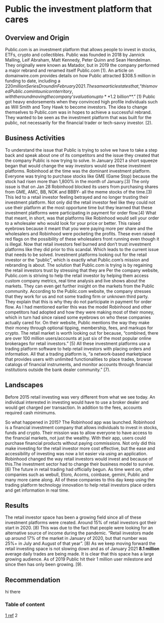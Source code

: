 # Public the investment platform that cares

## Overview and Origin

Public.com is an investment platform that allows people to invest in stocks, ETFs, crypto and collectibles. Public was founded in 2018 by Jannick Malling, Leif Abraham, Matt Kennedy, Peter Quinn and Sean Hendelman. They originally were known as Matador, but in 2019 the company performed a major rebrand and renamed itself Public.com [1). An article on domainwire.com provides details on how Public attracted $308.5 million in funding to date, including a $220 million Series D round in February 2021. The same article states that, “this moved Public.com into unicorn territory, with the round moving the company’s valuation up to **$1.2 billion**.” [1) Public got heavy endorsements when they convinced high profile individuals such as Will Smith and Tony Hawk to become investors. The idea to change themselves to Public.com was in hopes to achieve a successful rebrand. They wanted to be seen as the investment platform that was built for the public, not necessarily for the financial trader or tech-savvy investor. [2). 

## Business Activities

To understand the issue that Public is trying to solve we have to take a step back and speak about one of its competitors and the issue they created that the company Public is now trying to solve.
In January 2021 a short squeeze began that would change the way investors would see these investment platforms. Robinhood at the time was the dominant investment platform. Everyone was trying to purchase stocks like GME (Game Stop) because the stock had risen more than 1,800% in the month of January.[3) The only issue is that on Jan 28 Robinhood blocked its users from purchasing shares from GME, AMC, BB, NOK and BBBY- all the meme stocks of the time.[3) This led to a retail investor feeling betrayed and no longer trusting their investment platform. Not only did the retail investor feel like they could not use their platform at the most opportune time but they learned that these investment platforms were participating in payment for order flow.[4) What that meant, in short, was that platforms like Robinhood would sell your order to a wholesaler who would look for your price or better. This raised eyebrows because it meant that you were paying more per share and the wholesalers and Robinhood were pocketing the profits. These even raised red flags on the possibility of these wholesalers front running even though it is illegal.
Now that retail investors feel burned and don’t trust investment platforms like they did prior to this scandal. Which leads to the current issue that needs to be solved. Investment platforms looking out for the retail investor or the “public”, which is exactly what Public.com’s mission and rebranding is about.
The solution that Public.com is trying is by regaining the retail investors trust by stressing that they are 
Per the company website, Public.com is striving to help the retail investor by helping them access custom company metrics, real time analysis and live shows about the markets. They can even get further insight on the markets from the Public community. According to the Public.com website, the company stresses that they work for us and not some trading firm or unknown third party. They explain that this is why they do not participate in payment for order flow. 
As I had mentioned earlier this was the model Robinhood and other competitors had adopted and how they were making most of their money, which in turn had since raised some eyebrows on who these companies actually cared for. On their website, Public mentions the way they make their money through optional tipping, membership, fees, and markups for crypto. The retail market is worth looking out for because, “combined, there are over 100 million users/accounts at just six of the most popular online brokerages for retail investors.” [5) All these investment platforms use a trading platform software to help retail investors with placing orders and information. All that a trading platform is, “a network-based marketplace that provides users with unlimited functionalities to place trades, browse catalogs of financial instruments, and monitor accounts through financial institutions outside the bank dealer community.” [7).

## Landscapes

Before 2015 retail investing was very different from what we see today. An individual interested in investing would have to use a broker dealer and would get charged per transaction. In addition to the fees, accounts required cash minimums. 

So what happened in 2015? The Robinhood app was launched. Robinhood is a financial investment company that allows individuals to invest in stocks, funds and crypto. Their mission was to allow everyone to have access to the financial markets, not just the wealthy. With their app, users could purchase financial products without paying commissions. Not only did this make investing for the retail investor more cost effective, but the ease and accessibility of investing was now a lot easier via using an application. Robinhood changed the way retail investors would invest and because of this.The investment sector had to change their business model to survive. [6) The future in retail trading had officially begun. As time went on, other companies such as webull, Etoro, Acorns, coinbase, gemini, Public and many more came along. All of these companies to this day keep using the trading platform technology innovation to help retail investors place orders and get information in real time.

## Results

The retail investor space has been a growing field since all of these investment platforms were created. Around 15% of retail investors got their start in 2020. [8) This was due to the fact that people were looking for an alternative source of income during the pandemic. “Retail investors made up around 17% of the market in January of 2020, but that number was 25%+ in July and August of that year”. [8) As we keep moving forward the retail investing space is not slowing down and as of January 2021 **8.1 million** average daily trades are being made. It is clear that this space has a large growing audience. As of 2019 Public hit their 1 million user milestone and since then has only been growing. [9). 

## Recommendation

hi there


### Table of content
[1 ref](https://domainnamewire.com/2021/09/16/public-com/#:~:text=Founded%20in%202018%2C%20Public.com%20started%20life%20as%20Matador%2C,seems%20that%20Matador%20wasn%E2%80%99t%20content%20with%20its%20name.)
2
